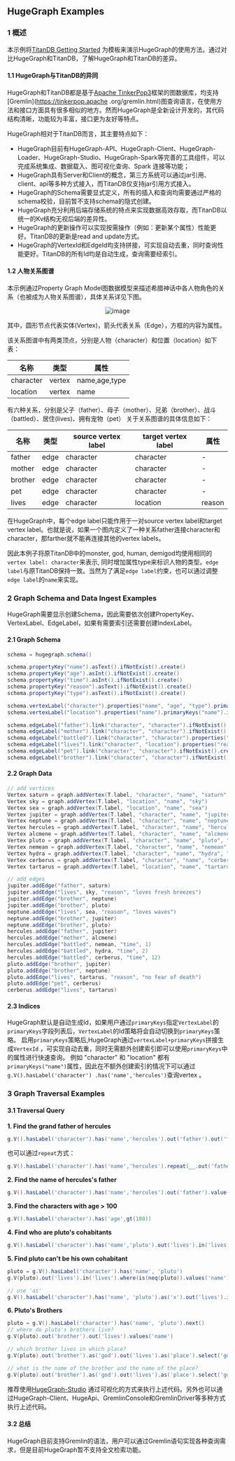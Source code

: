 ## HugeGraph Examples

### 1 概述

本示例将[TitanDB Getting Started](http://s3.thinkaurelius.com/docs/titan/1.0.0/getting-started.html) 为模板来演示HugeGraph的使用方法。通过对比HugeGraph和TitanDB，了解HugeGraph和TitanDB的差异。

#### 1.1 HugeGraph与TitanDB的异同

HugeGraph和TitanDB都是基于[Apache TinkerPop3](https://tinkerpop.apache.org)框架的图数据库，均支持[Gremlin](https://tinkerpop.apache
.org/gremlin.html)图查询语言，在使用方法和接口方面具有很多相似的地方。然而HugeGraph是全新设计开发的，其代码结构清晰，功能较为丰富，接口更为友好等特点。

HugeGraph相对于TitanDB而言，其主要特点如下：

- HugeGraph目前有HugeGraph-API、HugeGraph-Client、HugeGraph-Loader、HugeGraph-Studio、HugeGraph-Spark等完善的工具组件，可以完成系统集成、数据载入、图可视化查询、Spark 连接等功能；
- HugeGraph具有Server和Client的概念，第三方系统可以通过jar引用、client、api等多种方式接入，而TitanDB仅支持jar引用方式接入。
- HugeGraph的Schema需要显式定义，所有的插入和查询均需要通过严格的schema校验，目前暂不支持schema的隐式创建。
- HugeGraph充分利用后端存储系统的特点来实现数据高效存取，而TitanDB以统一的Kv结构无视后端的差异性。
- HugeGraph的更新操作可以实现按需操作（例如：更新某个属性）性能更好。TitanDB的更新是read and update方式。
- HugeGraph的VertexId和EdgeId均支持拼接，可实现自动去重，同时查询性能更好。TitanDB的所有Id均是自动生成，查询需要经索引。

#### 1.2 人物关系图谱

本示例通过Property Graph Model图数据模型来描述希腊神话中各人物角色的关系（也被成为人物关系图谱），具体关系详见下图。

<center>
  <img src="/images/graph-of-gods.png" alt="image">
</center>

其中，圆形节点代表实体(Vertex)，箭头代表关系（Edge），方框的内容为属性。

该关系图谱中有两类顶点，分别是人物（character）和位置（location）如下表：

名称        | 类型     | 属性
--------- | ------ | -------------
character | vertex | name,age,type
location  | vertex | name

有六种关系，分别是父子（father）、母子（mother）、兄弟（brother）、战斗（battled）、居住(lives)、拥有宠物（pet） 关于关系图谱的具体信息如下：

名称      | 类型   | source vertex label | target vertex label | 属性
------- | ---- | ------------------- | ------------------- | ------
father  | edge | character           | character           | -
mother  | edge | character           | character           | -
brother | edge | character           | character           | -
pet     | edge | character           | character           | -
lives   | edge | character           | location            | reason

在HugeGraph中，每个edge label只能作用于一对source vertex label和target vertex label。也就是说，如果一个图内定义了一种关系father连接character和character，那farther就不能再连接其他的vertex labels。

因此本例子将原TitanDB中的monster, god, human, demigod均使用相同的`vertex label: character`来表示, 同时增加属性type来标识人物的类型。`edge label`与原TitanDB保持一致。当然为了满足`edge label`约束，也可以通过调整`edge label`的`name`来实现。

### 2 Graph Schema and Data Ingest Examples

HugeGraph需要显示创建Schema，因此需要依次创建PropertyKey、VertexLabel、EdgeLabel，如果有需要索引还需要创建IndexLabel。

#### 2.1 Graph Schema

```groovy
schema = hugegraph.schema()

schema.propertyKey("name").asText().ifNotExist().create()
schema.propertyKey("age").asInt().ifNotExist().create()
schema.propertyKey("time").asInt().ifNotExist().create()
schema.propertyKey("reason").asText().ifNotExist().create()
schema.propertyKey("type").asText().ifNotExist().create()

schema.vertexLabel("character").properties("name", "age", "type").primaryKeys("name").nullableKeys("age").ifNotExist().create()
schema.vertexLabel("location").properties("name").primaryKeys("name").ifNotExist().create()

schema.edgeLabel("father").link("character", "character").ifNotExist().create()
schema.edgeLabel("mother").link("character", "character").ifNotExist().create()
schema.edgeLabel("battled").link("character", "character").properties("time").ifNotExist().create()
schema.edgeLabel("lives").link("character", "location").properties("reason").nullableKeys("reason").ifNotExist().create()
schema.edgeLabel("pet").link("character", "character").ifNotExist().create()
schema.edgeLabel("brother").link("character", "character").ifNotExist().create()
```

#### 2.2 Graph Data

```groovy
// add vertices
Vertex saturn = graph.addVertex(T.label, "character", "name", "saturn", "age", 10000, "type", "titan")
Vertex sky = graph.addVertex(T.label, "location", "name", "sky")
Vertex sea = graph.addVertex(T.label, "location", "name", "sea")
Vertex jupiter = graph.addVertex(T.label, "character", "name", "jupiter", "age", 5000, "type", "god")
Vertex neptune = graph.addVertex(T.label, "character", "name", "neptune", "age", 4500, "type", "god")
Vertex hercules = graph.addVertex(T.label, "character", "name", "hercules", "age", 30, "type", "demigod")
Vertex alcmene = graph.addVertex(T.label, "character", "name", "alcmene", "age", 45, "type", "human")
Vertex pluto = graph.addVertex(T.label, "character", "name", "pluto", "age", 4000, "type", "god")
Vertex nemean = graph.addVertex(T.label, "character", "name", "nemean", "type", "monster")
Vertex hydra = graph.addVertex(T.label, "character", "name", "hydra", "type", "monster")
Vertex cerberus = graph.addVertex(T.label, "character", "name", "cerberus", "type", "monster")
Vertex tartarus = graph.addVertex(T.label, "location", "name", "tartarus")

// add edges
jupiter.addEdge("father", saturn)
jupiter.addEdge("lives", sky, "reason", "loves fresh breezes")
jupiter.addEdge("brother", neptune)
jupiter.addEdge("brother", pluto)
neptune.addEdge("lives", sea, "reason", "loves waves")
neptune.addEdge("brother", jupiter)
neptune.addEdge("brother", pluto)
hercules.addEdge("father", jupiter)
hercules.addEdge("mother", alcmene)
hercules.addEdge("battled", nemean, "time", 1)
hercules.addEdge("battled", hydra, "time", 2)
hercules.addEdge("battled", cerberus, "time", 12)
pluto.addEdge("brother", jupiter)
pluto.addEdge("brother", neptune)
pluto.addEdge("lives", tartarus, "reason", "no fear of death")
pluto.addEdge("pet", cerberus)
cerberus.addEdge("lives", tartarus)
```

#### 2.3 Indices

HugeGraph默认是自动生成Id，如果用户通过`primaryKeys`指定`VertexLabel`的`primaryKeys`字段列表后，`VertexLabel`的Id策略将会自动切换到`primaryKeys`策略。 启用`primaryKeys`策略后,HugeGraph通过`vertexLabel+primaryKeys`拼接生成`VertexId` ，可实现自动去重，同时无需额外创建索引即可以使用`primaryKeys`中的属性进行快速查询。 例如 "character" 和 "location" 都有`primaryKeys("name")`属性，因此在不额外创建索引的情况下可以通过`g.V().hasLabel('character') .has('name','hercules')`查询vertex 。

### 3 Graph Traversal Examples

#### 3.1 Traversal Query

**1\. Find the grand father of hercules**

```groovy
g.V().hasLabel('character').has('name','hercules').out('father').out('father')
```

也可以通过`repeat`方式：

```groovy
g.V().hasLabel('character').has('name','hercules').repeat(__.out('father')).times(2)
```

**2\. Find the name of hercules's father**

```groovy
g.V().hasLabel('character').has('name','hercules').out('father').value('name')
```

**3\. Find the characters with age > 100**

```groovy
g.V().hasLabel('character').has('age',gt(100))
```

**4\. Find who are pluto's cohabitants**

```groovy
g.V().hasLabel('character').has('name','pluto').out('lives').in('lives').values('name')
```

**5\. Find pluto can't be his own cohabitant**

```groovy
pluto = g.V().hasLabel('character').has('name', 'pluto')
g.V(pluto).out('lives').in('lives').where(is(neq(pluto)).values('name')

// use 'as'
g.V().hasLabel('character').has('name', 'pluto').as('x').out('lives').in('lives').where(neq('x')).values('name')
```

**6\. Pluto's Brothers**

```groovy
pluto = g.V().hasLabel('character').has('name', 'pluto').next()
// where do pluto's brothers live?
g.V(pluto).out('brother').out('lives').values('name')

// which brother lives in which place?
g.V(pluto).out('brother').as('god').out('lives').as('place').select('god','place')

// what is the name of the brother and the name of the place?
g.V(pluto).out('brother').as('god').out('lives').as('place').select('god','place').by('name')
```

推荐使用[HugeGraph-Studio](/quickstart/hugegraph-studio.html) 通过可视化的方式来执行上述代码。另外也可以通过HugeGraph-Client、HugeApi、GremlinConsole和GremlinDriver等多种方式执行上述代码。

#### 3.2 总结

HugeGraph目前支持Gremlin的语法，用户可以通过Gremlin语句实现各种查询需求，但是目前HugeGraph暂不支持全文检索功能。

